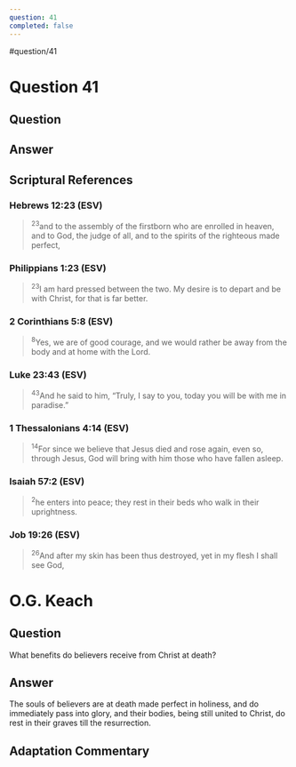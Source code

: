 ```yaml
---
question: 41
completed: false
---
```

#question/41
# Question 41

## Question


## Answer


## Scriptural References
### Hebrews 12:23 (ESV)
> <sup>23</sup>and to the assembly of the firstborn who are enrolled in heaven, and to God, the judge of all, and to the spirits of the righteous made perfect,

### Philippians 1:23 (ESV)
> <sup>23</sup>I am hard pressed between the two. My desire is to depart and be with Christ, for that is far better.

### 2 Corinthians 5:8 (ESV)
> <sup>8</sup>Yes, we are of good courage, and we would rather be away from the body and at home with the Lord.

### Luke 23:43 (ESV)
> <sup>43</sup>And he said to him, “Truly, I say to you, today you will be with me in paradise.”

### 1 Thessalonians 4:14 (ESV)
> <sup>14</sup>For since we believe that Jesus died and rose again, even so, through Jesus, God will bring with him those who have fallen asleep.

### Isaiah 57:2 (ESV)
> <sup>2</sup>he enters into peace; they rest in their beds who walk in their uprightness.

### Job 19:26 (ESV)
> <sup>26</sup>And after my skin has been thus destroyed, yet in my flesh I shall see God,

# O.G. Keach
## Question
What benefits do believers receive from Christ at death?

## Answer
The souls of believers are at death made perfect in holiness, and do immediately pass into glory, and their bodies, being still united to Christ, do rest in their graves till the resurrection.

## Adaptation Commentary
